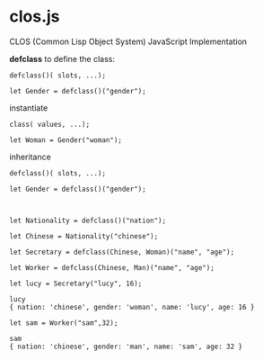 # clos.js
CLOS (Common Lisp Object System) JavaScript Implementation


**defclass** to define the class:

`defclass()( slots, ...);`

`let Gender = defclass()("gender");`

instantiate

`class( values, ...);`

`let Woman = Gender("woman");`

inheritance

`defclass()( slots, ...);`

```
let Gender = defclass()("gender");



let Nationality = defclass()("nation");

let Chinese = Nationality("chinese");

let Secretary = defclass(Chinese, Woman)("name", "age");

let Worker = defclass(Chinese, Man)("name", "age");

let lucy = Secretary("lucy", 16);

lucy
{ nation: 'chinese', gender: 'woman', name: 'lucy', age: 16 }

let sam = Worker("sam",32);

sam
{ nation: 'chinese', gender: 'man', name: 'sam', age: 32 } 
```
